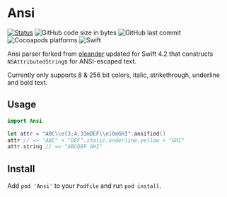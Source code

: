 # Ansi 
[![Status](https://travis-ci.org/MikeManzo/Ansi.svg?branch=master)](https://travis-ci.org/MikeManzo/Ansi)
![GitHub code size in bytes](https://img.shields.io/github/languages/code-size/mikemanzo/Ansi.svg)
![GitHub last commit](https://img.shields.io/github/last-commit/MikeManzo/Ansi.svg)
![Cocoapods platforms](https://img.shields.io/cocoapods/p/Ansi.svg)
![Swift](https://img.shields.io/badge/%20in-swift%204.0-orange.svg)

Ansi parser forked from [oleander](https://github.com/oleander/Ansi) updated for Swift 4.2 that constructs `NSAttributedString`s for ANSI-escaped text.

Currently only supports 8 & 256 bit colors, italic, strikethrough, underline and bold text.

## Usage

```swift
import Ansi

let attr = "ABC\\e[3;4;33mDEF\\e[0mGHI".ansified()
attr // => "ABC" + "DEF".italic.underline.yellow + "GHI"
attr.string // => "ABCDEF GHI"
```

## Install

Add `pod 'Ansi'` to your `Podfile` and run `pod install`.
